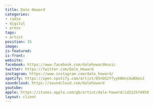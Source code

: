 ```yaml
---
title: Dale Howard
categories:
- radio
- digital
- press
tags:
- artist
position: 15
image: 
is-featured: 
is-front: 
website: 
facebook: https://www.facebook.com/dalehowardmusic
twitter: https://twitter.com/Dale_Howard
instagram: https://www.instagram.com/dale_howard/
spotify: https://open.spotify.com/artist/0SnbG2YfyykWmnsXwBXonJ
soundcloud: https://soundcloud.com/dalehoward
youtube: 
apple: https://itunes.apple.com/gb/artist/dale-howard/id212574958
layout: client
---
```


